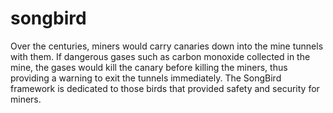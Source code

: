 # songbird
Over the centuries, miners would carry canaries down into the mine tunnels with them. If dangerous gases such as carbon monoxide collected in the mine, the gases would kill the canary before killing the miners, thus providing a warning to exit the tunnels immediately. The SongBird framework is dedicated to those birds that provided safety and security for miners.
